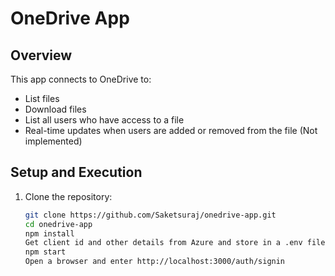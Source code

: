# OneDrive App

## Overview
This app connects to OneDrive to:
- List files
- Download files
- List all users who have access to a file
- Real-time updates when users are added or removed from the file (Not implemented)

## Setup and Execution

1. Clone the repository:
   ```bash
   git clone https://github.com/Saketsuraj/onedrive-app.git
   cd onedrive-app
   npm install
   Get client id and other details from Azure and store in a .env file
   npm start
   Open a browser and enter http://localhost:3000/auth/signin
